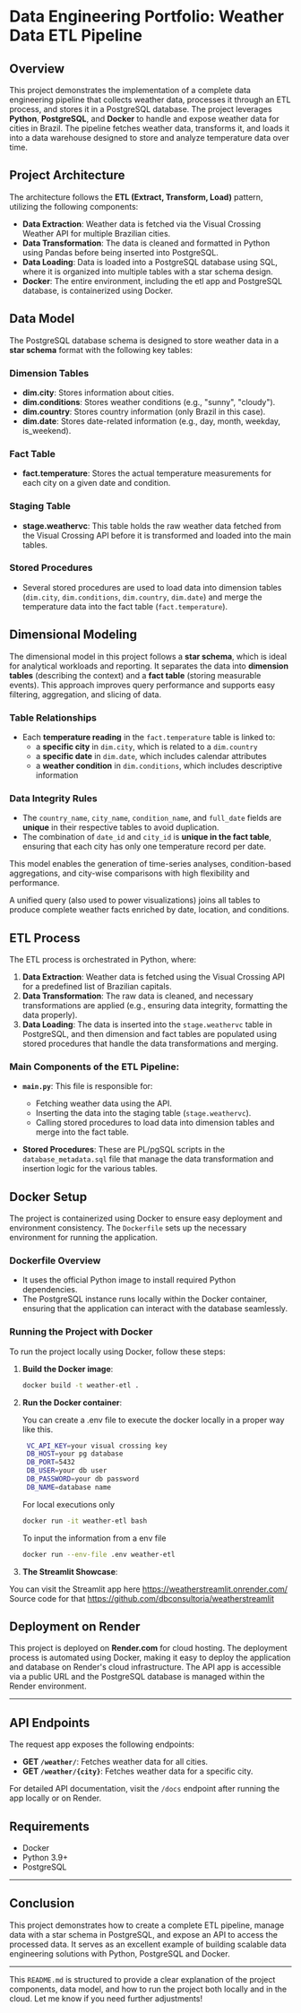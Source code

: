 # Data Engineering Portfolio: Weather Data ETL Pipeline

## Overview

This project demonstrates the implementation of a complete data engineering pipeline that collects weather data, processes it through an ETL process, and stores it in a PostgreSQL database. The project leverages **Python**, **PostgreSQL**, and **Docker** to handle and expose weather data for cities in Brazil. The pipeline fetches weather data, transforms it, and loads it into a data warehouse designed to store and analyze temperature data over time.

## Project Architecture

The architecture follows the **ETL (Extract, Transform, Load)** pattern, utilizing the following components:

* **Data Extraction**: Weather data is fetched via the Visual Crossing Weather API for multiple Brazilian cities.
* **Data Transformation**: The data is cleaned and formatted in Python using Pandas before being inserted into PostgreSQL.
* **Data Loading**: Data is loaded into a PostgreSQL database using SQL, where it is organized into multiple tables with a star schema design.
* **Docker**: The entire environment, including the etl app and PostgreSQL database, is containerized using Docker.

## Data Model

The PostgreSQL database schema is designed to store weather data in a **star schema** format with the following key tables:

### Dimension Tables

* **dim.city**: Stores information about cities.
* **dim.conditions**: Stores weather conditions (e.g., "sunny", "cloudy").
* **dim.country**: Stores country information (only Brazil in this case).
* **dim.date**: Stores date-related information (e.g., day, month, weekday, is\_weekend).

### Fact Table

* **fact.temperature**: Stores the actual temperature measurements for each city on a given date and condition.

### Staging Table

* **stage.weathervc**: This table holds the raw weather data fetched from the Visual Crossing API before it is transformed and loaded into the main tables.

### Stored Procedures

* Several stored procedures are used to load data into dimension tables (`dim.city`, `dim.conditions`, `dim.country`, `dim.date`) and merge the temperature data into the fact table (`fact.temperature`).

## Dimensional Modeling

The dimensional model in this project follows a **star schema**, which is ideal for analytical workloads and reporting. It separates the data into **dimension tables** (describing the context) and a **fact table** (storing measurable events). This approach improves query performance and supports easy filtering, aggregation, and slicing of data.

### Table Relationships

- Each **temperature reading** in the `fact.temperature` table is linked to:
  - a **specific city** in `dim.city`, which is related to a `dim.country`
  - a **specific date** in `dim.date`, which includes calendar attributes
  - a **weather condition** in `dim.conditions`, which includes descriptive information

### Data Integrity Rules

- The `country_name`, `city_name`, `condition_name`, and `full_date` fields are **unique** in their respective tables to avoid duplication.
- The combination of `date_id` and `city_id` is **unique in the fact table**, ensuring that each city has only one temperature record per date.

This model enables the generation of time-series analyses, condition-based aggregations, and city-wise comparisons with high flexibility and performance.

A unified query (also used to power visualizations) joins all tables to produce complete weather facts enriched by date, location, and conditions.

## ETL Process

The ETL process is orchestrated in Python, where:

1. **Data Extraction**: Weather data is fetched using the Visual Crossing API for a predefined list of Brazilian capitals.
2. **Data Transformation**: The raw data is cleaned, and necessary transformations are applied (e.g., ensuring data integrity, formatting the data properly).
3. **Data Loading**: The data is inserted into the `stage.weathervc` table in PostgreSQL, and then dimension and fact tables are populated using stored procedures that handle the data transformations and merging.

### Main Components of the ETL Pipeline:

* **`main.py`**: This file is responsible for:

  * Fetching weather data using the API.
  * Inserting the data into the staging table (`stage.weathervc`).
  * Calling stored procedures to load data into dimension tables and merge into the fact table.
* **Stored Procedures**: These are PL/pgSQL scripts in the `database_metadata.sql` file that manage the data transformation and insertion logic for the various tables.

## Docker Setup

The project is containerized using Docker to ensure easy deployment and environment consistency. The `Dockerfile` sets up the necessary environment for running the application.

### Dockerfile Overview

* It uses the official Python image to install required Python dependencies.
* The PostgreSQL instance runs locally within the Docker container, ensuring that the application can interact with the database seamlessly.

### Running the Project with Docker

To run the project locally using Docker, follow these steps:

1. **Build the Docker image**:

   ```bash
   docker build -t weather-etl .
   ```

2. **Run the Docker container**:

    You can create a .env file to execute the docker locally in a proper way like this.

   ```bash
    VC_API_KEY=your visual crossing key
    DB_HOST=your pg database
    DB_PORT=5432
    DB_USER=your db user
    DB_PASSWORD=your db password
    DB_NAME=database name
    ```
    
    For local executions only 
   ```bash
   docker run -it weather-etl bash
   ```
   To input the information from a env file
   ```bash
   docker run --env-file .env weather-etl
   ```

3. **The Streamlit Showcase**:
   
You can visit the Streamlit app here https://weatherstreamlit.onrender.com/
Source code for that https://github.com/dbconsultoria/weatherstreamlit
   
## Deployment on Render

This project is deployed on **Render.com** for cloud hosting. The deployment process is automated using Docker, making it easy to deploy the application and database on Render's cloud infrastructure. 
The API app is accessible via a public URL and the PostgreSQL database is managed within the Render environment.

---

## API Endpoints

The request app exposes the following endpoints:

* **GET `/weather/`**: Fetches weather data for all cities.
* **GET `/weather/{city}`**: Fetches weather data for a specific city.

For detailed API documentation, visit the `/docs` endpoint after running the app locally or on Render.

## Requirements

* Docker
* Python 3.9+
* PostgreSQL

---

## Conclusion

This project demonstrates how to create a complete ETL pipeline, manage data with a star schema in PostgreSQL, and expose an API to access the processed data. It serves as an excellent example of building scalable data engineering solutions with Python,  PostgreSQL and Docker.

---

This `README.md` is structured to provide a clear explanation of the project components, data model, and how to run the project both locally and in the cloud. Let me know if you need further adjustments!
